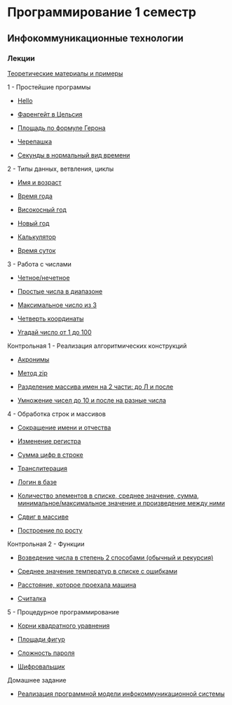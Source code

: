 # Программирование 1 семестр
## Инфокоммуникационные технологии
### Лекции

[Теоретические материалы и примеры](https://github.com/VeraKasianenko/Programming_1_term_ICT/blob/main/lectures)

1 - Простейшие программы

- [Hello](https://github.com/VeraKasianenko/Programming_1_term_ICT/blob/main/prog_1/hello%20-%201.py)

- [Фаренгейт в Цельсия](https://github.com/VeraKasianenko/Programming_1_term_ICT/blob/main/prog_1/temperature%20-%202.py)

- [Площадь по формуле Герона](https://github.com/VeraKasianenko/Programming_1_term_ICT/blob/main/prog_1/geron%20-%203.py)

- [Черепашка](https://github.com/VeraKasianenko/Programming_1_term_ICT/blob/main/prog_1/cherepaha%20-%204.2.py)

- [Секунды в нормальный вид времени](https://github.com/VeraKasianenko/Programming_1_term_ICT/blob/main/prog_1/sec%20-%205.py)

2 - Типы данных, ветвления, циклы

- [Имя и возраст](https://github.com/VeraKasianenko/Programming_1_term_ICT/blob/main/prog_2/name%20and%20age%20-1.py)

- [Время года](https://github.com/VeraKasianenko/Programming_1_term_ICT/blob/main/prog_2/season%20-%202.py)

- [Високосный год](https://github.com/VeraKasianenko/Programming_1_term_ICT/blob/main/prog_2/visok%20god%20-%203.py)

- [Новый год](https://github.com/VeraKasianenko/Programming_1_term_ICT/blob/main/prog_2/new%20year%20-%204.py)

- [Калькулятор](https://github.com/VeraKasianenko/Programming_1_term_ICT/blob/main/prog_2/calc%20-%205.py)

- [Время суток](https://github.com/VeraKasianenko/Programming_1_term_ICT/blob/main/prog_2/morning%20-%206.py)

3 - Работа с числами

- [Четное/нечетное](https://github.com/VeraKasianenko/Programming_1_term_ICT/blob/main/prog_3/chet_nechet%20-%201.py)

- [Простые числа в диапазоне](https://github.com/VeraKasianenko/Programming_1_term_ICT/blob/main/prog_3/simple%20-%202.py)

- [Максимальное число из 3](https://github.com/VeraKasianenko/Programming_1_term_ICT/blob/main/prog_3/max%20-%203.py)

- [Четверть координаты](https://github.com/VeraKasianenko/Programming_1_term_ICT/blob/main/prog_3/koord%20-%204.py)

- [Угадай число от 1 до 100](https://github.com/VeraKasianenko/Programming_1_term_ICT/blob/main/prog_3/ugad%20-%205.py)

Контрольная 1 - Реализация алгоритмических конструкций

- [Акронимы](https://github.com/VeraKasianenko/Programming_1_term_ICT/blob/main/prog_kr1/akron%20-%201.py)

- [Метод zip](https://github.com/VeraKasianenko/Programming_1_term_ICT/blob/main/prog_kr1/zip%20-%202.py)

- [Разделение массива имен на 2 части: до Л и после](https://github.com/VeraKasianenko/Programming_1_term_ICT/blob/main/prog_kr1/imena%20-%203.py)

- [Умножение чисел до 10 и после на разные числа](https://github.com/VeraKasianenko/Programming_1_term_ICT/blob/main/prog_kr1/koef%20-%204.py)

4 - Обработка строк и массивов

- [Сокращение имени и отчества](https://github.com/VeraKasianenko/Programming_1_term_ICT/blob/main/prog_4/fio%20-%201.py)

- [Изменение регистра](https://github.com/VeraKasianenko/Programming_1_term_ICT/blob/main/prog_4/register%20-%202.py)

- [Сумма цифр в строке](https://github.com/VeraKasianenko/Programming_1_term_ICT/blob/main/prog_4/linesum%20-%203.py)

- [Транслитерация](https://github.com/VeraKasianenko/Programming_1_term_ICT/blob/main/prog_4/translit%20-%204.py)

- [Логин в базе](https://github.com/VeraKasianenko/Programming_1_term_ICT/blob/main/prog_4/login%20-%205.py)

- [Количество элементов в списке, среднее значение, сумма, минимальное/максимальное значение и произведение между ними](https://github.com/VeraKasianenko/Programming_1_term_ICT/blob/main/prog_4/kolvospisok%20-%206.py)

- [Сдвиг в массиве](https://github.com/VeraKasianenko/Programming_1_term_ICT/blob/main/prog_4/sdvig%20-%207.2.py)

- [Построение по росту](https://github.com/VeraKasianenko/Programming_1_term_ICT/blob/main/prog_4/rost%20-%208.py)

Контрольная 2 - Функции

- [Возведение числа в степень 2 способами (обычный и рекурсия)](https://github.com/VeraKasianenko/Programming_1_term_ICT/blob/main/prog_kr2/step%20-%201.py)

- [Среднее значение температур в списке с ошибками](https://github.com/VeraKasianenko/Programming_1_term_ICT/blob/main/prog_kr2/temp%20-%202.py)

- [Расстояние, которое проехала машина](https://github.com/VeraKasianenko/Programming_1_term_ICT/blob/main/prog_kr2/rast%20-%203.py)

- [Считалка](https://github.com/VeraKasianenko/Programming_1_term_ICT/blob/main/prog_kr2/counting%20-%204.py)

5 - Процедурное программирование

- [Корни квадратного уравнения](https://github.com/VeraKasianenko/Programming_1_term_ICT/blob/main/prog_5/korni%20-%201.py)

- [Площади фигур](https://github.com/VeraKasianenko/Programming_1_term_ICT/blob/main/prog_5/square%20-%202.py)

- [Сложность пароля](https://github.com/VeraKasianenko/Programming_1_term_ICT/blob/main/prog_5/hardpass%20-%203.py)

- [Шифровальщик](https://github.com/VeraKasianenko/Programming_1_term_ICT/blob/main/prog_5/shifr%20-%204.py)

Домашнее задание

- [Реализация программной модели инфокоммуникационной системы](https://github.com/VeraKasianenko/Programming_1_term_ICT/blob/main/prog_dz)